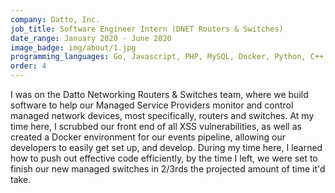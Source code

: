 ```yaml
---
company: Datto, Inc.
job_title: Software Engineer Intern (DNET Routers & Switches)
date_range: January 2020 - June 2020
image_badge: img/about/1.jpg
programming_languages: Go, Javascript, PHP, MySQL, Docker, Python, C++
order: 4
---
```


I was on the Datto Networking Routers & Switches team, where we build software to help our Managed Service Providers monitor and control managed network devices, most specifically, routers and switches. At my time here, I scrubbed our front end of all XSS vulnerabilities, as well as created a Docker environment for our events pipeline, allowing our developers to easily get set up, and develop. During my time here, I learned how to push out effective code efficiently, by the time I left, we were set to finish our new managed switches in 2/3rds the projected amount of time it'd take.
